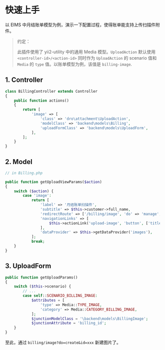 # 快速上手

以 EIMS 中月结账单模型为例，演示一下配置过程，使得账单能支持上传扫描件附件。

> 约定：
> 
> 此插件使用了 yii2-utility 中的通用 Media 模型。`UploadAction` 默认使用 `<controller-id>/<action-id>` 同时作为 `UploadAction` 的 scenario 值和 `Media` 的 `type` 值。以账单模型为例，该值是 `billing-image`.

## 1. Controller

```php
class BillingController extends Controller
{
    public function actions()
    {
        return [
            'image' => [
                'class' => 'dro\attachment\UploadAction',
                'modelClass' => 'backend\models\Billing',
                'uploadFormClass' => 'backend\models\UploadForm',
            ],
        ];
    }
}
```

## 2. Model
```php
// in Billing.php

public function getUploadViewParams($action)
{
    switch ($action) {
        case 'image':
            return [
                'label' => '月结账单扫描件',
                'subtitle' => $this->customer->full_name,
                'redirectRoute' => ['/billing/image', 'do' => 'manage', 'id' => $this->id],
                'navigationLinks' => [
                    $this->actionLink('upload-image', 'button', ['title' => '继续上传合同']),
                ],
                'dataProvider' => $this->getDataProvider('images'),
            ];
            break;
    }
}
```

## 3. UploadForm

```php
public function getUploadParams()
{
    switch ($this->scenario) {
        // ...
        case self::SCENARIO_BILLING_IMAGE:
            $attributes = [
                'type' => Media::TYPE_IMAGE,
                'category' => Media::CATEGORY_BILLING_IMAGE,
            ];
            $junctionModelClass = '\backend\models\BillingImage';
            $junctionAttribute = 'billing_id';
    }
}
```

至此，通过 `billing/image?do=create&id=xxx` 新建图片了。
